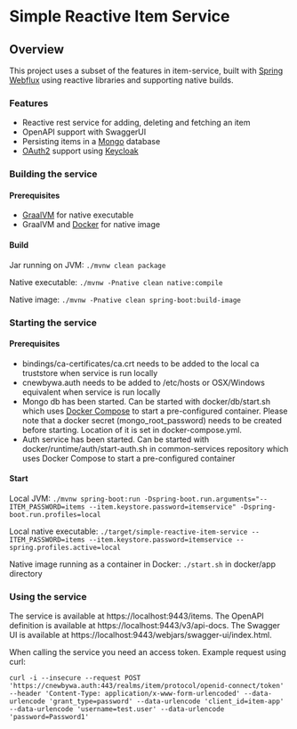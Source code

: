 # Simple Reactive Item Service

## Overview
This project uses a subset of the features in item-service, built with [Spring Webflux](https://docs.spring.io/spring-framework/reference/web/webflux.html) using reactive libraries and supporting native builds.

### Features
* Reactive rest service for adding, deleting and fetching an item
* OpenAPI support with SwaggerUI
* Persisting items in a [Mongo](https://www.mongodb.com/) database
* [OAuth2](https://oauth.net/2/) support using [Keycloak](https://www.keycloak.org/)

### Building the service

#### Prerequisites
* [GraalVM](https://www.graalvm.org/) for native executable
* GraalVM and [Docker](https://www.docker.com/) for native image

#### Build
Jar running on JVM: `./mvnw clean package`

Native executable: `./mvnw -Pnative clean native:compile`

Native image: `./mvnw -Pnative clean spring-boot:build-image`

### Starting the service

#### Prerequisites
* bindings/ca-certificates/ca.crt needs to be added to the local ca truststore when service is run locally
* cnewbywa.auth needs to be added to /etc/hosts or OSX/Windows equivalent when service is run locally
* Mongo db has been started. Can be started with docker/db/start.sh which uses [Docker Compose](https://docs.docker.com/compose/) to start a pre-configured container. Please note that a docker secret (mongo_root_password) needs to be created before starting. Location of it is set in docker-compose.yml.
* Auth service has been started. Can be started with docker/runtime/auth/start-auth.sh in common-services repository which uses Docker Compose to start a pre-configured container

#### Start
Local JVM: `./mvnw spring-boot:run -Dspring-boot.run.arguments="--ITEM_PASSWORD=items --item.keystore.password=itemservice" -Dspring-boot.run.profiles=local`

Local native executable: `./target/simple-reactive-item-service --ITEM_PASSWORD=items --item.keystore.password=itemservice --spring.profiles.active=local`

Native image running as a container in Docker: `./start.sh` in docker/app directory

### Using the service

The service is available at https://localhost:9443/items.
The OpenAPI definition is available at https://localhost:9443/v3/api-docs.
The Swagger UI is available at https://localhost:9443/webjars/swagger-ui/index.html.

When calling the service you need an access token. Example request using curl:

`curl -i --insecure --request POST 'https://cnewbywa.auth:443/realms/item/protocol/openid-connect/token' --header 'Content-Type: application/x-www-form-urlencoded' --data-urlencode 'grant_type=password' --data-urlencode 'client_id=item-app' --data-urlencode 'username=test.user' --data-urlencode 'password=Password1'`
